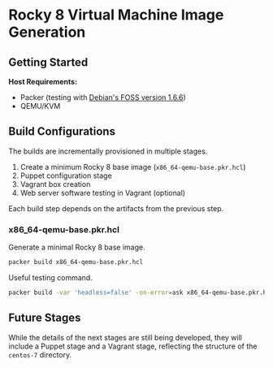 # Rocky 8 Virtual Machine Image Generation

## Getting Started

**Host Requirements:**
- Packer (testing with [Debian's FOSS version 1.6.6](https://packages.debian.org/bookworm/packer))
- QEMU/KVM

## Build Configurations

The builds are incrementally provisioned in multiple stages.

1. Create a minimum Rocky 8 base image (`x86_64-qemu-base.pkr.hcl`)
2. Puppet configuration stage
3. Vagrant box creation
4. Web server software testing in Vagrant (optional)

Each build step depends on the artifacts from the previous step.

### x86_64-qemu-base.pkr.hcl

Generate a minimal Rocky 8 base image.

```bash
packer build x86_64-qemu-base.pkr.hcl
```

Useful testing command.

```bash
packer build -var 'headless=false' -on-error=ask x86_64-qemu-base.pkr.hcl
```

## Future Stages
While the details of the next stages are still being developed, they will
include a Puppet stage and a Vagrant stage, reflecting the structure of the
`centos-7` directory.

